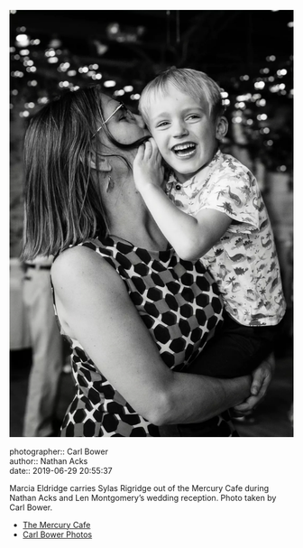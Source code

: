 ![Marcia Eldridge carries Sylas Rigridge out of the Mercury Cafe](assets/2019-06-29-set-4-the-dance-14.webp)

photographer:: Carl Bower  
author:: Nathan Acks  
date:: 2019-06-29 20:55:37

Marcia Eldridge carries Sylas Rigridge out of the Mercury Cafe during Nathan Acks and Len Montgomery’s wedding reception. Photo taken by Carl Bower.

* [The Mercury Cafe](http://mercurycafe.com)
* [Carl Bower Photos](https://carlbowerphotos.com)
